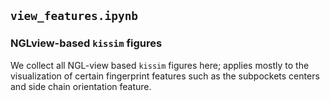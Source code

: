 ## `view_features.ipynb`

### NGLview-based `kissim` figures

We collect all NGL-view based `kissim` figures here; applies mostly to the visualization of certain fingerprint features such as the subpockets centers and side chain orientation feature.
